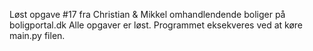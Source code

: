 Løst opgave #17 fra Christian & Mikkel omhandlendende boliger på boligportal.dk
Alle opgaver er løst.
Programmet eksekveres ved at køre main.py filen.
